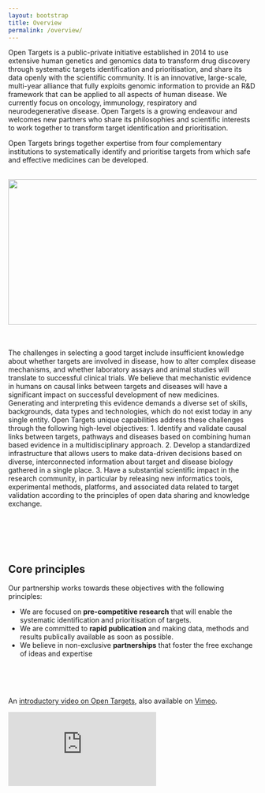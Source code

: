 ```yaml
---
layout: bootstrap
title: Overview
permalink: /overview/
---
```


Open Targets is a public-private initiative established in 2014 to use extensive human genetics and genomics data to transform drug discovery through systematic targets identification and prioritisation, and share its data openly with the scientific community. It is an innovative, large-scale, multi-year alliance that fully exploits genomic information to provide an R&D framework that can be applied to all aspects of human disease. We currently focus on oncology, immunology, respiratory and neurodegenerative disease. Open Targets is a growing endeavour and welcomes new partners who share its philosophies and scientific interests to work together to transform target identification and prioritisation.


Open Targets brings together expertise from four complementary institutions to systematically identify and prioritise targets from which safe and effective medicines can be developed. 
<br><br>
<p align="center"><img src="{{ site.url }}/assets/images/OpenTargetsPartners.png" height="295" width="650"></p>
<br><br>
The challenges in selecting a good target include insufficient knowledge about whether targets are involved in disease, how to alter complex disease mechanisms, and whether laboratory assays and animal studies will translate to successful clinical trials. We believe that mechanistic evidence in humans on causal links between targets and diseases will have a significant impact on successful development of new medicines. Generating and interpreting this evidence demands a diverse set of skills, backgrounds, data types and technologies, which do not exist today in any single entity. Open Targets unique capabilities address these challenges through the following high-level objectives:
1.	Identify and validate causal links between targets, pathways and diseases based on combining human based evidence in a multidisciplinary approach.
2.	Develop a standardized infrastructure that allows users to make data-driven decisions based on diverse, interconnected information about target and disease biology gathered in a single place.
3.	Have a substantial scientific impact in the research community, in particular by releasing new informatics tools, experimental methods, platforms, and associated data related to target validation according to the principles of open data sharing and knowledge exchange.

<br><br><br><br>

## Core principles
Our partnership works towards these objectives with the following principles:
* We are focused on __pre-competitive research__ that will enable the systematic identification and prioritisation of targets.
* We are committed to __rapid publication__ and making data, methods and results publically available as soon as possible.
* We believe in non-exclusive __partnerships__ that foster the free exchange of ideas and expertise

<br><br><br>

<p>An <a href="https://vimeo.com/186414362">introductory video on Open Targets</a>, also available on <a href="https://vimeo.com">Vimeo</a>.</p> 
<div class='embed-container'><iframe src='https://player.vimeo.com/video/186414362' frameborder='0' webkitAllowFullScreen mozallowfullscreen allowFullScreen></iframe></div>



